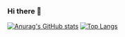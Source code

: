 ### Hi there 👋

[![Anurag's GitHub stats](https://github-readme-stats.vercel.app/api?username=jvalereo)](https://github.com/jvalereo/githubreadme-stats)
[![Top Langs](https://github-readme-stats.vercel.app/api/top-langs/?username=jvalereo)](https://github.com/jvalereo/github-readme-stats)


<!--
**jvalereo/jvalereo** is a ✨ _special_ ✨ repository because its `README.md` (this file) appears on your GitHub profile.

Here are some ideas to get you started:

- 🔭 I’m currently working on ...
- 🌱 I’m currently learning ...
- 👯 I’m looking to collaborate on ...
- 🤔 I’m looking for help with ...
- 💬 Ask me about ...
- 📫 How to reach me: ...
- 😄 Pronouns: ...
- ⚡ Fun fact: ...
-->


